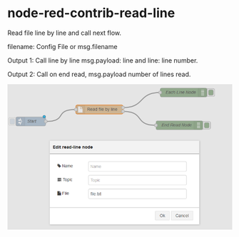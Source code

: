 # node-red-contrib-read-line
Read file line by line and call next flow.

filename: Config File or msg.filename

Output 1: Call line by line msg.payload: line and line: line number.

Output 2: Call on end read, msg.payload number of lines read.

![Redis Command](https://github.com/chameleonbr/node-red-examples/raw/master/images/Node-RED_read_line.png "Redis Command")